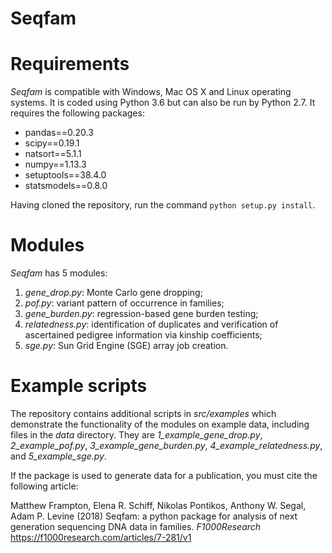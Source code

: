 # Seqfam

Requirements
============

*Seqfam* is compatible with Windows, Mac OS X and Linux operating systems. It is coded using Python 3.6 but can also be run by Python 2.7. It requires the following packages:

* pandas==0.20.3
* scipy==0.19.1
* natsort==5.1.1
* numpy==1.13.3
* setuptools==38.4.0
* statsmodels==0.8.0

Having cloned the repository, run the command ```python setup.py install```.

Modules
=======

*Seqfam* has 5 modules:
1.	*gene_drop.py*: Monte Carlo gene dropping;
2.	*pof.py*: variant pattern of occurrence in families;
3.	*gene_burden.py*: regression-based gene burden testing;
4.	*relatedness.py*: identification of duplicates and verification of ascertained pedigree information via kinship coefficients;
5.	*sge.py*: Sun Grid Engine (SGE) array job creation.

Example scripts
===============

The repository contains additional scripts in *src/examples* which demonstrate the functionality of the modules on example data, including files in the *data* directory. They are *1_example_gene_drop.py*, *2_example_pof.py*, *3_example_gene_burden.py*, *4_example_relatedness.py*, and *5_example_sge.py*.

If the package is used to generate data for a publication, you must cite the following article:

Matthew Frampton, Elena R. Schiff, Nikolas Pontikos, Anthony W. Segal, Adam P. Levine (2018) Seqfam: a python package for analysis of next generation sequencing DNA data in families. *F1000Research* https://f1000research.com/articles/7-281/v1
